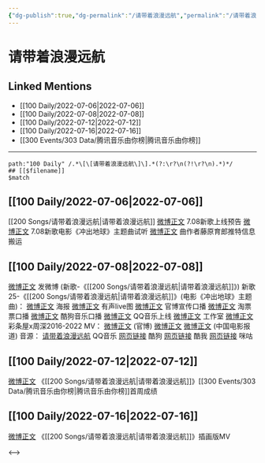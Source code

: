 ```yaml
---
{"dg-publish":true,"dg-permalink":"/请带着浪漫远航","permalink":"/请带着浪漫远航/"}
---
```


# 请带着浪漫远航

## Linked Mentions
- [[100 Daily/2022-07-06\|2022-07-06]]
- [[100 Daily/2022-07-08\|2022-07-08]]
- [[100 Daily/2022-07-12\|2022-07-12]]
- [[100 Daily/2022-07-16\|2022-07-16]]
- [[300 Events/303 Data/腾讯音乐由你榜\|腾讯音乐由你榜]]


---

```expander
path:"100 Daily" /.*\[\[请带着浪漫远航\]\].*(?:\r?\n(?!\r?\n).*)*/
## [[$filename]]
$match
```
## [[100 Daily/2022-07-06\|2022-07-06]]
[[200 Songs/请带着浪漫远航\|请带着浪漫远航]]
[微博正文](https://weibo.com/5248300719/LB431BOzz) 7.08新歌上线预告
[微博正文](https://weibo.com/7600759802/LB3ZcDPke) 7.08新歌电影《冲出地球》主题曲试听
[微博正文](https://weibo.com/2987875734/LAZ45dJ4D) 曲作者藤原育郎推特信息搬运
## [[100 Daily/2022-07-08\|2022-07-08]]
[微博正文](https://weibo.com/1736988591/LBlGL9Kye) 发微博 (新歌-《[[200 Songs/请带着浪漫远航\|请带着浪漫远航]]》)
新歌25-《[[200 Songs/请带着浪漫远航\|请带着浪漫远航]]》(电影《冲出地球》主题曲)：
[微博正文](https://weibo.com/7600759802/LBiqUfDGL) 海报
[微博正文](https://weibo.com/7600759802/LBj5T8y6T) 有声live图
[微博正文](https://weibo.com/7600759802/LBjrzEWpv) 官博宣传口播
[微博正文](https://weibo.com/2095820504/LBiVn1Kmb) 淘票票口播
[微博正文](https://weibo.com/1665103091/LBiEni9Yi) 酷狗音乐口播
[微博正文](https://weibo.com/2169129705/LBiD5v5rG) QQ音乐上线
[微博正文](https://weibo.com/7478855230/LBiDZBr53) 工作室
[微博正文](https://weibo.com/5584725888/LBliylpkF) 彩条屋x周深2016-2022
MV：
[微博正文](https://weibo.com/7600759802/LBiD5xhwh) (官博)
[微博正文](https://weibo.com/1736988591/LBlGL9Kye)
[微博正文](https://weibo.com/1261788454/LBiI8qGq2) (中国电影报道)
音源：
[请带着浪漫远航](https://weibo.cn/sinaurl?u=https%3A%2F%2Fi.y.qq.com%2Fv8%2Fplaysong.html%3Fsongid%3D362521047%26source%3Dyqq%26ADTAG%3Dhz_wb_sf%26channelId%3D10081987) QQ音乐
[网页链接](https://weibo.cn/sinaurl?u=https%3A%2F%2Ft4.kugou.com%2Fsong.html%3Fid%3DKQhXcczBV3) 酷狗
[网页链接](https://weibo.cn/sinaurl?u=http%3A%2F%2Fm.kuwo.cn%2Fnewh5app%2Fplay_detail%2F226556808) 酷我
[网页链接](https://weibo.cn/sinaurl?u=https%3A%2F%2Fh5.nf.migu.cn%2Fapp%2Fv4%2Fp%2Fshare%2Fsong%2Findex.html%3Fid%3D600919000007823711) 咪咕
## [[100 Daily/2022-07-12\|2022-07-12]]
[微博正文](https://weibo.com/6733257358/LBVb4ruBL) 《[[200 Songs/请带着浪漫远航\|请带着浪漫远航]]》[[300 Events/303 Data/腾讯音乐由你榜\|腾讯音乐由你榜]]首周成绩

## [[100 Daily/2022-07-16\|2022-07-16]]
[微博正文](https://weibo.com/7600759802/LCw33pKAA) 《[[200 Songs/请带着浪漫远航\|请带着浪漫远航]]》插画版MV

<-->